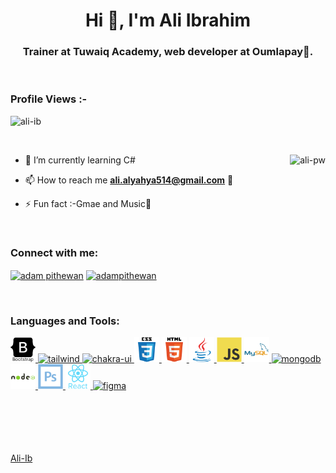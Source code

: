 <h1 align="center">Hi 👋, I'm Ali Ibrahim</h1>
<h3 align="center">Trainer at Tuwaiq Academy, web developer at Oumlapay🌟.</h3>

<br>

<p align="right"> <h3>Profile Views :-</h3> <img src="https://komarev.com/ghpvc/?username=AliIbrahim5&label=Profile%20views&color=0e75b6&style=flat"
    alt="ali-ib" /> 
  </p>

<br>

<p><img align="right" src="https://user-images.githubusercontent.com/92247967/212745818-e01a8701-690d-4ecc-b221-547d08dc2e1d.gif" alt="ali-pw" /></p>


- 🌱 I’m currently learning C#

- 📫 How to reach me **ali.alyahya514@gmail.com** 📧

- ⚡ Fun fact :-Gmae and Music🎵 

<br>

<h3 align="left">Connect with me:</h3>
<p align="left">
  <a href="https://www.linkedin.com/in/ali-i-alyahya/" target="blank"><img align="center"
      src="https://raw.githubusercontent.com/rahuldkjain/github-profile-readme-generator/master/src/images/icons/Social/linked-in-alt.svg"
      alt="adam pithewan" height="30" width="40" /></a>
 <a href="https://twitter.com/DifferentHektrs" target="blank"><img align="center"
      src="https://raw.githubusercontent.com/rahuldkjain/github-profile-readme-generator/master/src/images/icons/Social/twitter.svg"
      alt="adampithewan" height="30" width="40" /></a>
</p>

<br>

<h3 align="left">Languages and Tools:</h3>
 <a href="https://getbootstrap.com" target="_blank" rel="noreferrer">
    <img src="https://raw.githubusercontent.com/devicons/devicon/master/icons/bootstrap/bootstrap-plain-wordmark.svg"
      alt="bootstrap" width="40" height="40" />
    <a href="https://tailwindcss.com/docs/guides/nextjs" target="_blank" rel="noreferrer"> <img
      src="https://2u.pw/L5ybLy" alt="tailwind" width="40"
      height="40" />
    <a href="https://chakra-ui.com/" target="_blank" rel="noreferrer"> <img
      src="https://2u.pw/uCoSkX" alt="chakra-ui" width="40"
      height="40" /> </a>
     </a>
     </a> <a href="https://www.w3schools.com/css/" target="_blank"
    rel="noreferrer"> <img
      src="https://raw.githubusercontent.com/devicons/devicon/master/icons/css3/css3-original-wordmark.svg" alt="css3"
      width="40" height="40" /> </a> <a href="https://www.w3.org/html/" target="_blank" rel="noreferrer"> <img
      src="https://raw.githubusercontent.com/devicons/devicon/master/icons/html5/html5-original-wordmark.svg"
      alt="html5" width="40" height="40" /> </a> <a href="https://www.java.com" target="_blank" rel="noreferrer"> <img
      src="https://raw.githubusercontent.com/devicons/devicon/master/icons/java/java-original.svg" alt="java" width="40"
      height="40" /> </a> <a href="https://developer.mozilla.org/en-US/docs/Web/JavaScript" target="_blank"
    rel="noreferrer"> <img
      src="https://raw.githubusercontent.com/devicons/devicon/master/icons/javascript/javascript-original.svg"
      alt="javascript" width="40" height="40" /> </a>  <a href="https://www.mysql.com/" target="_blank" rel="noreferrer"> <img
      src="https://raw.githubusercontent.com/devicons/devicon/master/icons/mysql/mysql-original-wordmark.svg"
      alt="mysql" width="40" height="40" /> 
 <a href="https://www.mongodb.com/" target="_blank" rel="noreferrer"> <img
      src="https://2u.pw/XzbUbV" alt="mongodb" width="40"
      height="40" /> </a>
</a> <a href="https://nodejs.org" target="_blank" rel="noreferrer"> <img
      src="https://raw.githubusercontent.com/devicons/devicon/master/icons/nodejs/nodejs-original-wordmark.svg"
      alt="nodejs" width="40" height="40" /> </a>  </a> <a href="https://www.photoshop.com/en" target="_blank"
    rel="noreferrer"> <img
      src="https://raw.githubusercontent.com/devicons/devicon/master/icons/photoshop/photoshop-line.svg" alt="photoshop"
      width="40" height="40" /> </a>  <a href="https://reactjs.org/" target="_blank" rel="noreferrer"> <img
      src="https://raw.githubusercontent.com/devicons/devicon/master/icons/react/react-original-wordmark.svg"
      alt="react" width="40" height="40" /> </a> <a href="https://www.figma.com/" target="_blank" rel="noreferrer"> <img
      src="https://2u.pw/Gar4q8" alt="figma" width="40"
      height="40" /> </a> 

<br>


<br>
<br>
<br>

<br>


<br>

      

[Ali-Ib](https://github.com/AliIbrahim5)
